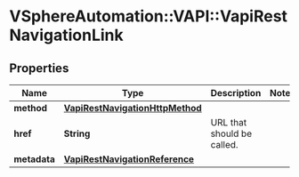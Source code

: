 # VSphereAutomation::VAPI::VapiRestNavigationLink

## Properties
Name | Type | Description | Notes
------------ | ------------- | ------------- | -------------
**method** | [**VapiRestNavigationHttpMethod**](VapiRestNavigationHttpMethod.md) |  | 
**href** | **String** | URL that should be called. | 
**metadata** | [**VapiRestNavigationReference**](VapiRestNavigationReference.md) |  | 


